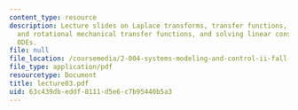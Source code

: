 ```yaml
---
content_type: resource
description: Lecture slides on Laplace transforms, transfer functions, translational
  and rotational mechanical transfer functions, and solving linear constant-coefficient
  ODEs.
file: null
file_location: /coursemedia/2-004-systems-modeling-and-control-ii-fall-2007/63c439dbeddf8111d5e6c7b95440b5a3_lecture03.pdf
file_type: application/pdf
resourcetype: Document
title: lecture03.pdf
uid: 63c439db-eddf-8111-d5e6-c7b95440b5a3
---
```

